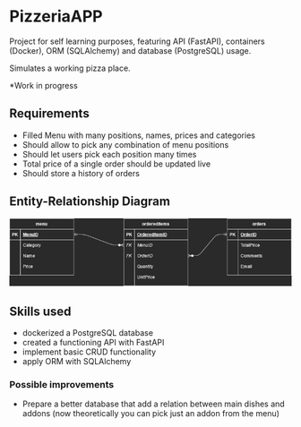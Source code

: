 # PizzeriaAPP
Project for self learning purposes, featuring API (FastAPI), containers (Docker), ORM (SQLAlchemy) and database (PostgreSQL) usage. 

Simulates a working pizza place.

*Work in progress

## Requirements

- Filled Menu with many positions, names, prices and categories
- Should allow to pick any combination of menu positions
- Should let users pick each position many times
- Total price of a single order should be updated live
- Should store a history of orders

## Entity-Relationship Diagram
![PizzeriaAPP-ERD.png.png](docs/PizzeriaAPP-ERD.png "Simple ERD diagram for a pizza place")

## Skills used
- dockerized a PostgreSQL database
- created a functioning API with FastAPI
- implement basic CRUD functionality
- apply ORM with SQLAlchemy

### Possible improvements
- Prepare a better database that add a relation between main dishes and addons (now theoretically you can pick just an addon from the menu)
